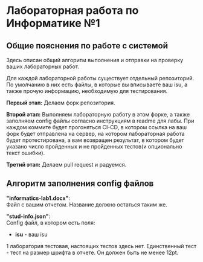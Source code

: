 # Лабораторная работа по Информатике №1

## Общие пояснения по работе с системой

Здесь описан общий алгоритм выполнения и отправки на проверку ваших лабораторных работ.

Для каждой лабораторной работы существует отдельный репозиторий. По умолчанию в них есть файлы, в которые вы вписываете ваш isu, а также прочую информацию, необходимую для тестирования.

**Первый этап:** 
Делаем форк репозитория.

**Второй этап:** 
Выполняем лабораторную работу в этом форке, а также заполняем config файлы согласно инструкциям в readme для лабы. При каждом коммите будет прогоняться CI-CD, в котором ссылка на ваш форк будет отправлена на сервер, на котором лабораторная работа будет протестирована, а вам возвращен результат, в котором будет указано число пройденных и не пройденных тестов(и опционально текст ошибки).

**Третий этап:** 
Делаем pull request и радуемся.

## Алгоритм заполнения config файлов

**"informatics-lab1.docx"**:\
Файл с вашим отчетом. Название должно остаться таким же.

**"stud-info.json"**:\
Config файл, в котором есть поля:
* **isu** - ваш isu

1 лаборатория тестовая, настоящих тестов здесь нет. Единственный тест - тест на размер шрифта в отчете. Он должен быть не менее 12pt.

